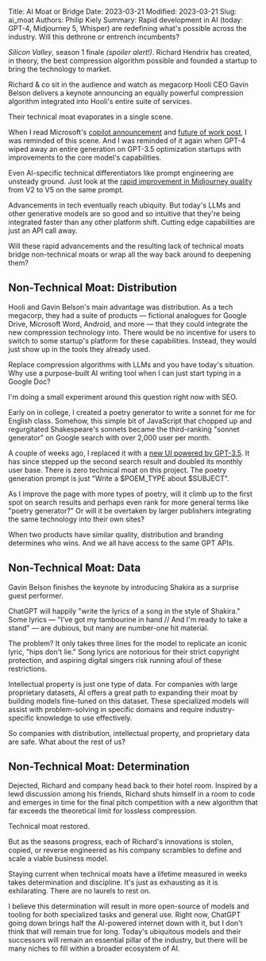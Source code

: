 Title&colon; AI Moat or Bridge
Date: 2023-03-21
Modified: 2023-03-21
Slug: ai_moat
Authors: Philip Kiely
Summary: Rapid development in AI (today&colon; GPT-4, Midjourney 5, Whisper) are redefining what's possible across the industry. Will this dethrone or entrench incumbents?

*Silicon Valley*, season 1 finale *(spoiler alert!)*. Richard Hendrix has created, in theory, the best compression algorithm possible and founded a startup to bring the technology to market.

Richard & co sit in the audience and watch as megacorp Hooli CEO Gavin Belson delivers a keynote announcing an equally powerful compression algorithm integrated into Hooli's entire suite of services.

Their technical moat evaporates in a single scene.

When I read Microsoft's [copilot announcement](https://blogs.microsoft.com/blog/2023/03/06/introducing-microsoft-dynamics-365-copilot/) and [future of work post](https://www.microsoft.com/en-us/worklab/ai-a-whole-new-way-of-working), I was reminded of this scene. And I was reminded of it again when GPT-4 wiped away an entire generation on GPT-3.5 optimization startups with improvements to the core model's capabilities.

Even AI-specific technical differentiators like prompt engineering are unsteady ground. Just look at the [rapid improvement in Midjourney quality](https://twitter.com/bensbitesdaily/status/1637477841607458819) from V2 to V5 on the same prompt.

Advancements in tech eventually reach ubiquity. But today's LLMs and other generative models are so good and so intuitive that they're being integrated faster than any other platform shift. Cutting edge capabilities are just an API call away.

Will these rapid advancements and the resulting lack of technical moats bridge non-technical moats or wrap all the way back around to deepening them?

## Non-Technical Moat: Distribution

Hooli and Gavin Belson's main advantage was distribution. As a tech megacorp, they had a suite of products — fictional analogues for Google Drive, Microsoft Word, Android, and more — that they could integrate the new compression technology into. There would be no incentive for users to switch to some startup's platform for these capabilities. Instead, they would just show up in the tools they already used.

Replace compression algorithms with LLMs and you have today's situation. Why use a purpose-built AI writing tool when I can just start typing in a Google Doc?

I'm doing a small experiment around this question right now with SEO.

Early on in college, I created a poetry generator to write a sonnet for me for English class. Somehow, this simple bit of JavaScript that chopped up and regurgitated Shakespeare's sonnets became the third-ranking "sonnet generator" on Google search with over 2,000 user per month.

A couple of weeks ago, I replaced it with a [new UI powered by GPT-3.5](https://philipkiely.com/rhymes). It has since stepped up the second search result and doubled its monthly user base. There is zero technical moat on this project. The poetry generation prompt is just "Write a $POEM_TYPE about $SUBJECT".

As I improve the page with more types of poetry, will it climb up to the first spot on search results and perhaps even rank for more general terms like "poetry generator?" Or will it be overtaken by larger publishers integrating the same technology into their own sites?

When two products have similar quality, distribution and branding determines who wins. And we all have access to the same GPT APIs.

## Non-Technical Moat: Data

Gavin Belson finishes the keynote by introducing Shakira as a surprise guest performer.

ChatGPT will happily "write the lyrics of a song in the style of Shakira." Some lyrics — "I've got my tambourine in hand // And I'm ready to take a stand" — are dubious, but many are number-one hit material.

The problem? It only takes three lines for the model to replicate an iconic lyric, "hips don't lie." Song lyrics are notorious for their strict copyright protection, and aspiring digital singers risk running afoul of these restrictions.

Intellectual property is just one type of data. For companies with large proprietary datasets, AI offers a great path to expanding their moat by building models fine-tuned on this dataset. These specialized models will assist with problem-solving in specific domains and require industry-specific knowledge to use effectively.

So companies with distribution, intellectual property, and proprietary data are safe. What about the rest of us?

## Non-Technical Moat: Determination

Dejected, Richard and company head back to their hotel room. Inspired by a lewd discussion among his friends, Richard shuts himself in a room to code and emerges in time for the final pitch competition with a new algorithm that far exceeds the theoretical limit for lossless compression.

Technical moat restored.

But as the seasons progress, each of Richard's innovations is stolen, copied, or reverse engineered as his company scrambles to define and scale a viable business model.

Staying current when technical moats have a lifetime measured in weeks takes determination and discipline. It's just as exhausting as it is exhilarating. There are no laurels to rest on.

I believe this determination will result in more open-source of models and tooling for both specialized tasks and general use. Right now, ChatGPT going down brings half the AI-powered internet down with it, but I don't think that will remain true for long. Today's ubiquitous models and their successors will remain an essential pillar of the industry, but there will be many niches to fill within a broader ecosystem of AI.